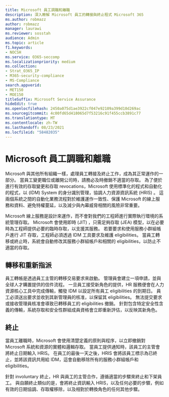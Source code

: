 ```yaml
---
title: Microsoft 員工調職和離職
description: 深入瞭解 Microsoft 員工的轉接與終止程式 Microsoft 365
ms.author: robmazz
author: robmazz
manager: laurawi
ms.reviewer: sosstah
audience: Admin
ms.topic: article
f1.keywords:
- NOCSH
ms.service: O365-seccomp
ms.localizationpriority: medium
ms.collection:
- Strat_O365_IP
- M365-security-compliance
- MS-Compliance
search.appverid:
- MET150
- MOE150
titleSuffix: Microsoft Service Assurance
hideEdit: true
ms.openlocfilehash: 2450a075d1ae3922cf047e92109a399d10d269ac
ms.sourcegitcommit: 4c00fd65d418065d7f53216c91f455ccb3891c77
ms.translationtype: MT
ms.contentlocale: zh-TW
ms.lasthandoff: 08/23/2021
ms.locfileid: "58482035"
---
```

# <a name="microsoft-employee-transfer-and-termination"></a>Microsoft 員工調職和離職

Microsoft 與其他所有組織一樣，處理員工轉接及終止工作，成為其正常運作的一部分。 當員工變更職位或離開公司時，請務必及時撤銷不適當的存取。 為了便於進行有效的存取變更和存取 revocations，Microsoft 使用標準化的程式和自動化的程式，以 (IDM) System 的身分識別管理，協調人力資源資訊系統 (HRIS) 。 這兩個系統之間的自動化業務流程對於維護運作一致性、保護 Microsoft 的線上服務和資料、避免特權蔓延，以及減少與內幕威脅相關的風險非常重要。

Microsoft 線上服務是設計來運作，而不會對我們的工程師進行實際執行環境的系統管理存取。 Microsoft 會使用即時 (JIT) ，只需足夠存取 (JEA) 模型，以在必要時為工程師提供必要的臨時存取，以支援其服務。 若要要求和使用服務小群組帳戶進行 JIT 存取，工程師必須透過 IDM 工具要求及維護 eligibilities。 當員工轉移或終止時，系統會自動修改其服務小群組帳戶和相關的 eligibilities，以防止不適當的存取。

## <a name="transfer-and-reassignment"></a>轉移和重新指派

員工轉帳是透過員工主管的轉移交易要求來啟動。 管理員會建立一項申請，並與全球人才購置提供的信件流程。 一旦員工接受新角色的提供，HR 服務便會在人力資源核心工具中完成傳輸，觸發 IDM 以設定所有員工 eligibilities 的到期日。 員工必須送出要求並收到其新管理員的核准，以保留其 eligibilities。 無法提交要求或接收管理員核准會導致已轉移員工的 eligibilities 撤銷。 針對包含特定安全性含義的傳輸，系統存取和安全性群組成員資格會立即重新評估，以反映其新角色。

## <a name="termination"></a>終止

當員工離職時，Microsoft 會使用清楚定義的原則與程序，以立即撤銷對 Microsoft 系統和資源的實體和邏輯存取。 當員工提供通知時，該員工的主管會將終止日期輸入 HRIS。 在員工的最後一天之後，HRIS 會將該員工標示為已終止，並將該資訊共用給 IDM，這會自動移除所有的服務小群組帳戶和 eligibilities。

針對 involuntary 終止，HR 與員工的主管合作，遵循適當的步驟來終止和下架員工。 與自願終止類似的是，會將終止資訊輸入 HRIS，以及任何必要的步驟，例如有效的日期協調、存取權移除，以及相對於轉換角色的任何其他步驟。
